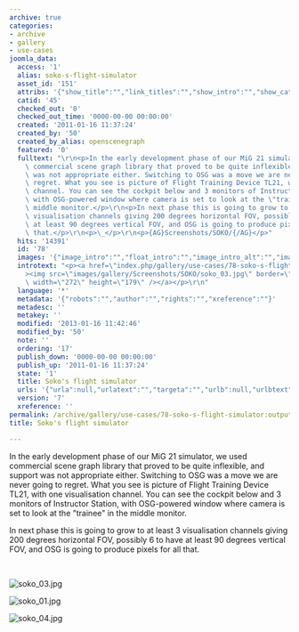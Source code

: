 ```yaml
---
archive: true
categories:
- archive
- gallery
- use-cases
joomla_data:
  access: '1'
  alias: soko-s-flight-simulator
  asset_id: '151'
  attribs: '{"show_title":"","link_titles":"","show_intro":"","show_category":"","link_category":"","show_parent_category":"","link_parent_category":"","show_author":"","link_author":"","show_create_date":"","show_modify_date":"","show_publish_date":"","show_item_navigation":"","show_icons":"","show_print_icon":"","show_email_icon":"","show_vote":"","show_hits":"","show_noauth":"","urls_position":"","alternative_readmore":"","article_layout":"","show_publishing_options":"","show_article_options":"","show_urls_images_backend":"","show_urls_images_frontend":""}'
  catid: '45'
  checked_out: '0'
  checked_out_time: '0000-00-00 00:00:00'
  created: '2011-01-16 11:37:24'
  created_by: '50'
  created_by_alias: openscenegraph
  featured: '0'
  fulltext: "\r\n<p>In the early development phase of our MiG 21 simulator, we used\
    \ commercial scene graph library that proved to be quite inflexible, and support\
    \ was not appropriate either. Switching to OSG was a move we are never going to\
    \ regret. What you see is picture of Flight Training Device TL21, with one visualisation\
    \ channel. You can see the cockpit below and 3 monitors of Instructor Station,\
    \ with OSG-powered window where camera is set to look at the \"trainee\" in the\
    \ middle monitor.</p>\r\n<p>In next phase this is going to grow to at least 3\
    \ visualisation channels giving 200 degrees horizontal FOV, possibly 6 to have\
    \ at least 90 degrees vertical FOV, and OSG is going to produce pixels for all\
    \ that.</p>\r\n<p>\_</p>\r\n<p>{AG}Screenshots/SOKO/{/AG}</p>"
  hits: '14391'
  id: '78'
  images: '{"image_intro":"","float_intro":"","image_intro_alt":"","image_intro_caption":"","image_fulltext":"","float_fulltext":"","image_fulltext_alt":"","image_fulltext_caption":""}'
  introtext: "<p><a href=\"index.php/gallery/use-cases/78-soko-s-flight-simulator\"\
    ><img src=\"images/gallery/Screenshots/SOKO/soko_03.jpg\" border=\"0\" alt=\"\"\
    \ width=\"272\" height=\"179\" /></a></p>\r\n"
  language: '*'
  metadata: '{"robots":"","author":"","rights":"","xreference":""}'
  metadesc: ''
  metakey: ''
  modified: '2013-01-16 11:42:46'
  modified_by: '50'
  note: ''
  ordering: '17'
  publish_down: '0000-00-00 00:00:00'
  publish_up: '2011-01-16 11:37:24'
  state: '1'
  title: Soko's flight simulator
  urls: '{"urla":null,"urlatext":"","targeta":"","urlb":null,"urlbtext":"","targetb":"","urlc":null,"urlctext":"","targetc":""}'
  version: '7'
  xreference: ''
permalink: /archive/gallery/use-cases/78-soko-s-flight-simulator:output_ext
title: Soko's flight simulator

---
```

In the early development phase of our MiG 21 simulator, we used commercial scene graph library that proved to be quite inflexible, and support was not appropriate either. Switching to OSG was a move we are never going to regret. What you see is picture of Flight Training Device TL21, with one visualisation channel. You can see the cockpit below and 3 monitors of Instructor Station, with OSG-powered window where camera is set to look at the "trainee" in the middle monitor.


In next phase this is going to grow to at least 3 visualisation channels giving 200 degrees horizontal FOV, possibly 6 to have at least 90 degrees vertical FOV, and OSG is going to produce pixels for all that.


 




![soko_03.jpg](https://anyoldname3.github.io/OpenSceneGraphDotComBackup/OpenSceneGraph/www.openscenegraph.com/images/gallery/Screenshots/SOKO/soko_03.jpg)

![soko_01.jpg](https://anyoldname3.github.io/OpenSceneGraphDotComBackup/OpenSceneGraph/www.openscenegraph.com/images/gallery/Screenshots/SOKO/soko_01.jpg)

![soko_04.jpg](https://anyoldname3.github.io/OpenSceneGraphDotComBackup/OpenSceneGraph/www.openscenegraph.com/images/gallery/Screenshots/SOKO/soko_04.jpg)





